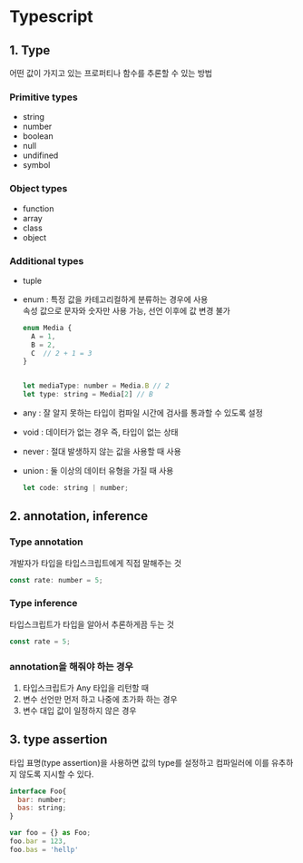 # Typescript

## 1. Type

어떤 값이 가지고 있는 프로퍼티나 함수를 추론할 수 있는 방법

### Primitive types

- string
- number
- boolean
- null
- undifined
- symbol

### Object types

- function
- array
- class
- object

### Additional types

- tuple
- enum : 특정 값을 카테고리컬하게 분류하는 경우에 사용
  </br> 속성 값으로 문자와 숫자만 사용 가능, 선언 이후에 값 변경 불가

  ```js
  enum Media {
    A = 1,
    B = 2,
    C  // 2 + 1 = 3
  }


  let mediaType: number = Media.B // 2
  let type: string = Media[2] // B
  ```

- any : 잘 알지 못하는 타입이 컴파일 시간에 검사를 통과할 수 있도록 설정
- void : 데이터가 없는 경우 즉, 타입이 없는 상태
- never : 절대 발생하지 않는 값을 사용할 때 사용
- union : 둘 이상의 데이터 유형을 가질 때 사용
  ```js
  let code: string | number;
  ```

## 2. annotation, inference

### Type annotation

개발자가 타입을 타입스크립트에게 직접 말해주는 것

```js
const rate: number = 5;
```

### Type inference

타입스크립트가 타입을 알아서 추론하게끔 두는 것

```js
const rate = 5;
```

### annotation을 해줘야 하는 경우

1. 타입스크립트가 Any 타입을 리턴할 때
2. 변수 선언만 먼저 하고 나중에 초가화 하는 경우
3. 변수 대입 값이 일정하지 않은 경우

## 3. type assertion

타입 표명(type assertion)을 사용하면 값의 type를 설정하고 컴파일러에 이를 유추하지 않도록 지시할 수 있다.

```js
interface Foo{
  bar: number;
  bas: string;
}

var foo = {} as Foo;
foo.bar = 123,
foo.bas = 'hellp'
```
